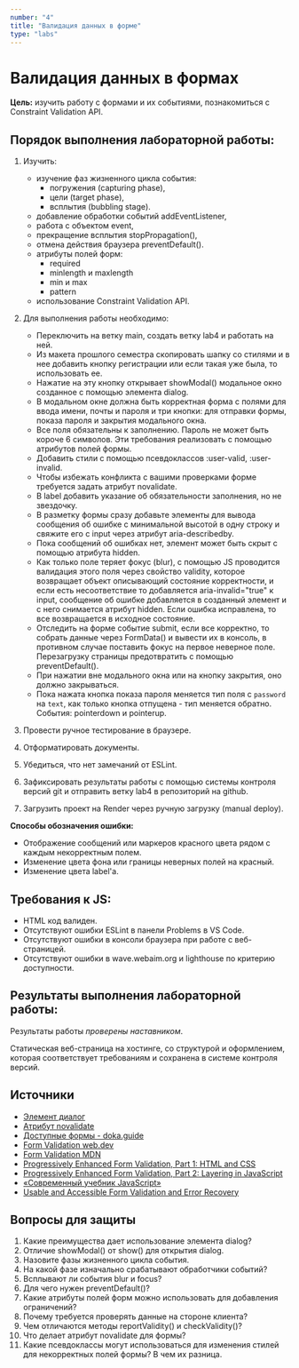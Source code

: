 ```yaml
---
number: "4"
title: "Валидация данных в форме"
type: "labs"
---
```


# Валидация данных в формах

**Цель:** изучить работу с формами и их событиями, познакомиться с Constraint Validation API.

## Порядок выполнения лабораторной работы:

1. Изучить:
   - изучение фаз жизненного цикла события:
     - погружения (capturing phase),
     - цели (target phase),
     - всплытия (bubbling stage).
   - добавление обработки событий addEventListener,
   - работа с объектом event,
   - прекращение всплытия stopPropagation(),
   - отмена действия браузера preventDefault().
   - атрибуты полей форм:
     - required
     - minlength и maxlength
     - min и max
     - pattern
   - использование Constraint Validation API.
1. Для выполнения работы необходимо:

   - Переключить на ветку main, создать ветку lab4 и работать на ней.
   - Из макета прошлого семестра скопировать шапку со стилями и в нее добавить кнопку регистрации или если такая уже была, то использовать ее.
   - Нажатие на эту кнопку открывает showModal() модальное окно созданное с помощью элемента dialog.
   - В модальном окне должна быть корректная форма с полями для ввода имени, почты и пароля и три кнопки: для отправки формы, показа пароля и закрытия модального окна.
   - Все поля обязательны к заполнению. Пароль не может быть короче 6 символов. Эти требования реализовать с помощью атрибутов полей формы.
   - Добавить стили с помощью псевдоклассов :user-valid, :user-invalid.
   - Чтобы избежать конфликта с вашими проверками форме требуется задать атрибут novalidate.
   - В label добавить указание об обязательности заполнения, но не звездочку.
   - В разметку формы сразу добавьте элементы для вывода сообщения об ошибке с минимальной высотой в одну строку и свяжите его с input через атрибут aria-describedby.
   - Пока сообщений об ошибках нет, элемент может быть скрыт с помощью атрибута hidden.
   - Как только поле теряет фокус (blur), с помощью JS проводится валидация этого поля через свойство validity, которое возвращает объект описывающий состояние корректности, и если есть несоответствие то добавляется aria-invalid="true" к input, сообщение об ошибке добавляется в созданный элемент и с него снимается атрибут hidden. Если ошибка исправлена, то все возвращается в исходное состояние.
   - Отследить на форме событие submit, если все корректно, то собрать данные через FormData() и вывести их в консоль, в противном случае поставить фокус на первое неверное поле. Перезагрузку страницы предотвратить с помощью preventDefault().
   - При нажатии вне модального окна или на кнопку закрытия, оно должно закрываться.
   - Пока нажата кнопка показа пароля меняется тип поля с `password` на `text`, как только кнопка отпущена - тип меняется обратно. События: pointerdown и pointerup.

1. Провести ручное тестирование в браузере.
1. Отформатировать документы.
1. Убедиться, что нет замечаний от ESLint.
1. Зафиксировать результаты работы с помощью системы контроля версий git и отправить ветку lab4 в репозиторий на github.
1. Загрузить проект на Render через ручную загрузку (manual deploy).

**Способы обозначения ошибки:**

- Отображение сообщений или маркеров красного цвета рядом с каждым некорректным полем.
- Изменение цвета фона или границы неверных полей на красный.
- Изменение цвета label'а.

## Требования к JS:

- HTML код валиден.
- Отсутствуют ошибки ESLint в панели Problems в VS Code.
- Отсутствуют ошибки в консоли браузера при работе с веб-страницей.
- Отсутствуют ошибки в wave.webaim.org и lighthouse по критерию доступности.

## Результаты выполнения лабораторной работы:

Результаты работы _проверены наставником_.

Статическая веб-страница на хостинге, со структурой и оформлением, которая соответствует требованиям и сохранена в системе контроля версий.

## Источники

- [Элемент диалог](https://doka.guide/html/dialog/)
- [Атрибут novalidate](https://doka.guide/html/novalidate/)
- [Доступные формы - doka.guide](https://doka.guide/a11y/accessible-forms/)
- [Form Validation web.dev](https://web.dev/learn/forms/validation?hl=ru)
- [Form Validation MDN](https://developer.mozilla.org/ru/docs/Learn/Forms/Form_validation)
- [Progressively Enhanced Form Validation, Part 1: HTML and CSS](https://cloudfour.com/thinks/progressively-enhanced-form-validation-part-1-html-and-css/)
- [Progressively Enhanced Form Validation, Part 2: Layering in JavaScript](https://cloudfour.com/thinks/progressively-enhanced-form-validation-part-2-layering-in-javascript/)
- [«Современный учебник JavaScript»](https://learn.javascript.ru/)
- [Usable and Accessible Form Validation and Error Recovery](https://webaim.org/techniques/formvalidation/)

## Вопросы для защиты

1. Какие преимущества дает использование элемента dialog?
1. Отличие showModal() от show() для открытия dialog.
1. Назовите фазы жизненного цикла события.
1. На какой фазе изначально срабатывают обработчики событий?
1. Всплывают ли события blur и focus?
1. Для чего нужен preventDefault()?
1. Какие атрибуты полей форм можно использовать для добавления ограничений?
1. Почему требуется проверять данные на стороне клиента?
1. Чем отличаются методы reportValidity() и checkValidity()?
1. Что делает атрибут novalidate для формы?
1. Какие псевдоклассы могут использоваться для изменения стилей для некорректных полей формы? В чем их разница.
